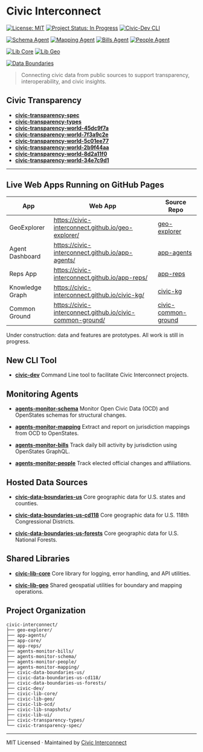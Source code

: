 # Civic Interconnect

[![License: MIT](https://img.shields.io/badge/license-MIT-green.svg)](https://opensource.org/licenses/MIT)
[![Project Status: In Progress](https://img.shields.io/badge/status-in--progress-yellow)](https://github.com/civic-interconnect)
[![Civic-Dev CLI](https://github.com/civic-interconnect/civic-dev/actions/workflows/build.yml/badge.svg)](https://github.com/civic-interconnect/civic-dev/actions/workflows/build.yml)

[![Schema Agent](https://github.com/civic-interconnect/agents-monitor-schema/actions/workflows/agent-runner.yml/badge.svg)](https://github.com/civic-interconnect/agents-monitor-schema/actions/workflows/agent-runner.yml)
[![Mapping Agent](https://github.com/civic-interconnect/agents-monitor-mapping/actions/workflows/agent-runner.yml/badge.svg)](https://github.com/civic-interconnect/agents-monitor-mapping/actions/workflows/agent-runner.yml)
[![Bills Agent](https://github.com/civic-interconnect/agents-monitor-bills/actions/workflows/agent-runner.yml/badge.svg)](https://github.com/civic-interconnect/agents-monitor-bills/actions/workflows/agent-runner.yml)
[![People Agent](https://github.com/civic-interconnect/agents-monitor-people/actions/workflows/agent-runner.yml/badge.svg)](https://github.com/civic-interconnect/agents-monitor-people/actions/workflows/agent-runner.yml)

[![Lib Core](https://github.com/civic-interconnect/civic-lib-core/actions/workflows/lib.yml/badge.svg)](https://github.com/civic-interconnect/civic-lib-core/actions/workflows/lib.yml)
[![Lib Geo](https://github.com/civic-interconnect/civic-lib-geo/actions/workflows/lib.yml/badge.svg)](https://github.com/civic-interconnect/civic-lib-geo/actions/workflows/lib.yml)

[![Data Boundaries](https://github.com/civic-interconnect/civic-data-boundaries-us/actions/workflows/tests.yml/badge.svg)](https://github.com/civic-interconnect/civic-data-boundaries-us/actions/workflows/tests.yml)


> Connecting civic data from public sources to support transparency, interoperability, and civic insights.

## Civic Transparency

- **[civic-transparency-spec](https://github.com/civic-interconnect/civic-transparency-spec)**
- **[civic-transparency-types](https://github.com/civic-interconnect/civic-transparency-types)**
- **[civic-transparency-world-45dc9f7a](https://github.com/civic-interconnect/civic-transparency-world-45dc9f7a)**
- **[civic-transparency-world-7f3a9c2e](https://github.com/civic-interconnect/civic-transparency-world-7f3a9c2e)**
- **[civic-transparency-world-5c01ee77](https://github.com/civic-interconnect/civic-transparency-world-5c01ee77)**
- **[civic-transparency-world-2b9f44aa](https://github.com/civic-interconnect/civic-transparency-world-2b9f44aa)**
- **[civic-transparency-world-8d2a11f0](https://github.com/civic-interconnect/civic-transparency-world-8d2a11f0)**
- **[civic-transparency-world-34e7c9d1](https://github.com/civic-interconnect/civic-transparency-world-34e7c9d1)**

--- 

## Live Web Apps Running on GitHub Pages

| App               | Web App                                        |  Source Repo |
|-------------------|---------------------------------------------------|--------------|
| GeoExplorer       | https://civic-interconnect.github.io/geo-explorer/ | [geo-explorer](https://github.com/civic-interconnect/geo-explorer) |
| Agent Dashboard   | https://civic-interconnect.github.io/app-agents/  | [app-agents](https://github.com/civic-interconnect/app-agents) |
| Reps App          | https://civic-interconnect.github.io/app-reps/    | [app-reps](https://github.com/civic-interconnect/app-reps) |
| Knowledge Graph | https://civic-interconnect.github.io/civic-kg/ |  [civic-kg](https://github.com/civic-interconnect/civic-kg) |
| Common Ground    | https://civic-interconnect.github.io/civic-common-ground/ |  [civic-common-ground](https://github.com/civic-interconnect/civic-common-ground) |

Under construction: data and features are prototypes. All work is still in progress.

## New CLI Tool

- **[civic-dev](https://github.com/civic-interconnect/civic-dev)**
  Command Line tool to facilitate Civic Interconnect projects.

## Monitoring Agents

- **[agents-monitor-schema](https://github.com/civic-interconnect/agents-monitor-schema)**
  Monitor Open Civic Data (OCD) and OpenStates schemas for structural changes.

- **[agents-monitor-mapping](https://github.com/civic-interconnect/agents-monitor-mapping)**
  Extract and report on jurisdiction mappings from OCD to OpenStates.

- **[agents-monitor-bills](https://github.com/civic-interconnect/agents-monitor-bills)**
  Track daily bill activity by jurisdiction using OpenStates GraphQL.

- **[agents-monitor-people](https://github.com/civic-interconnect/agents-monitor-people)**
  Track elected official changes and affiliations.

## Hosted Data Sources

- **[civic-data-boundaries-us](https://github.com/civic-interconnect/civic-data-boundaries-us)**
  Core geographic data for U.S. states and counties.

- **[civic-data-boundaries-us-cd118](https://github.com/civic-interconnect/civic-data-boundaries-us-cd118)**
  Core geographic data for U.S. 118th Congressional Districts.

- **[civic-data-boundaries-us-forests](https://github.com/civic-interconnect/civic-data-boundaries-us-forests)**
  Core geographic data for U.S. National Forests.

## Shared Libraries

- **[civic-lib-core](https://github.com/civic-interconnect/civic-lib-core)**
  Core library for logging, error handling, and API utilities.

- **[civic-lib-geo](https://github.com/civic-interconnect/civic-lib-geo)**
  Shared geospatial utilities for boundary and mapping operations.

## Project Organization

```text
civic-interconnect/
├── geo-explorer/
├── app-agents/
├── app-core/
├── app-reps/
├── agents-monitor-bills/
├── agents-monitor-schema/
├── agents-monitor-people/
├── agents-monitor-mapping/
├── civic-data-boundaries-us/
├── civic-data-boundaries-us-cd118/
├── civic-data-boundaries-us-forests/
├── civic-dev/
├── civic-lib-core/
├── civic-lib-geo/
├── civic-lib-ocd/
├── civic-lib-snapshots/
├── civic-lib-ui/
├── civic-transparency-types/
└── civic-transparency-spec/
```

---

MIT Licensed · Maintained by [Civic Interconnect](https://github.com/civic-interconnect)
